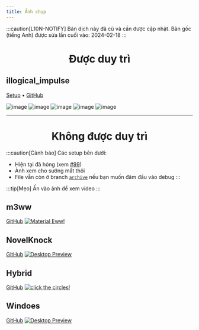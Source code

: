```yaml
---
title: Ảnh chụp
---
```

:::caution[L10N-NOTIFY]
Bản dịch này đã cũ và cần được cập nhật. Bản gốc (tiếng Anh) được sửa lần cuối vào: 2024-02-18
:::

<div align="center">
    <h1>Được duy trì</h1>
</div>

## illogical_impulse
[Setup](../../i-i/01setup)    •    [GitHub](https://github.com/end-4/dots-hyprland)

![image](/dots-hyprland-wiki/screenshots/i-i.1.png)
![image](/dots-hyprland-wiki/screenshots/i-i.2.png)
![image](/dots-hyprland-wiki/screenshots/i-i.3.png)
![image](/dots-hyprland-wiki/screenshots/i-i.4.png)
![image](/dots-hyprland-wiki/screenshots/i-i.5.png)

---

<div align="center">
    <h1>Không được duy trì</h1>
</div>

:::caution[Cảnh báo]
Các setup bên dưới:
- Hiện tại đã hỏng (xem [#99](https://github.com/end-4/dots-hyprland/issues/99))
- Ảnh xem cho sướng mắt thôi
- File vẫn còn ở branch [`archive`](https://github.com/end-4/dots-hyprland/tree/archive) nếu bạn muốn đâm đầu vào debug
:::

:::tip[Mẹo]
Ấn vào ảnh để xem video
:::

## m3ww
[GitHub](https://github.com/end-4/dots-hyprland/tree/archive)
<a href="https://streamable.com/85ch8x">
 <img src="/dots-hyprland-wiki/screenshots/m3ww.1.png" alt="Material Eww!">
</a>

## NovelKnock
[GitHub](https://github.com/end-4/dots-hyprland/tree/archive)
<a href="https://streamable.com/7vo61k">
 <img src="/dots-hyprland-wiki/screenshots/n-k.1.png" alt="Desktop Preview">
</a>

## Hybrid
[GitHub](https://github.com/end-4/dots-hyprland/tree/archive)
<a href="https://streamable.com/4oogot">
 <img src="/dots-hyprland-wiki/screenshots/hybrid.1.png" alt="click the circles!">
</a>

## Windoes
[GitHub](https://github.com/end-4/dots-hyprland/tree/archive)
<a href="https://streamable.com/5qx614">
 <img src="/dots-hyprland-wiki/screenshots/windoes.1.png" alt="Desktop Preview">
</a>
